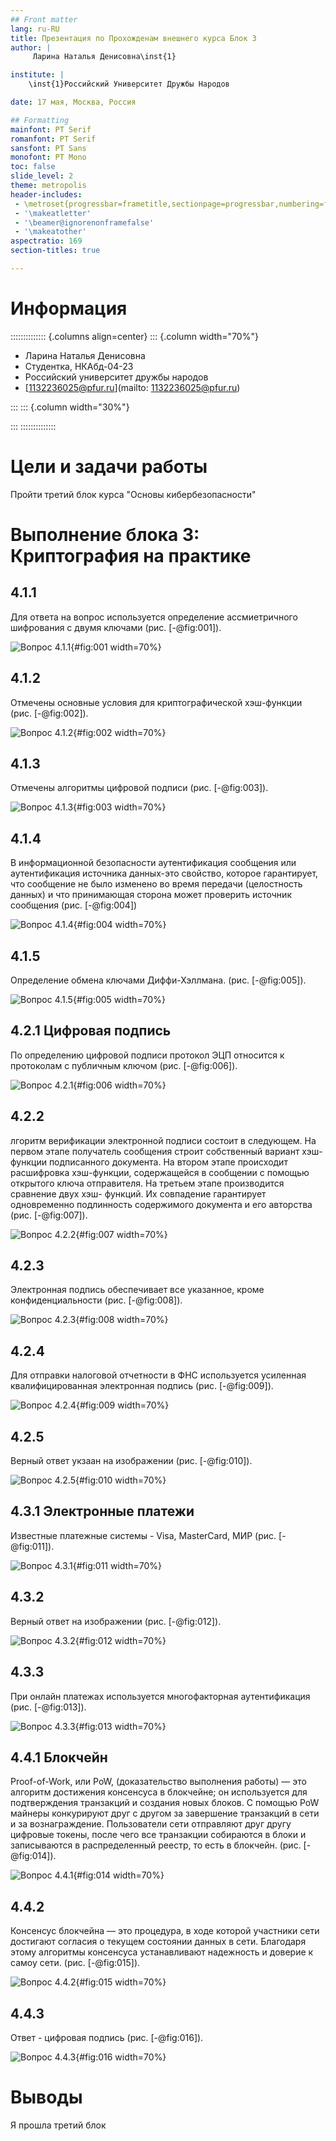 ```yaml
---
## Front matter
lang: ru-RU
title: Презентация по Прохожденам внешнего курса Блок 3
author: |
	 Ларина Наталья Денисовна\inst{1}

institute: |
	\inst{1}Российский Университет Дружбы Народов

date: 17 мая, Москва, Россия

## Formatting
mainfont: PT Serif
romanfont: PT Serif
sansfont: PT Sans
monofont: PT Mono
toc: false
slide_level: 2
theme: metropolis
header-includes: 
 - \metroset{progressbar=frametitle,sectionpage=progressbar,numbering=fraction}
 - '\makeatletter'
 - '\beamer@ignorenonframefalse'
 - '\makeatother'
aspectratio: 169
section-titles: true

---
```

# Информация

:::::::::::::: {.columns align=center}
::: {.column width="70%"}

  * Ларина Наталья Денисовна
  * Студентка, НКАбд-04-23
  * Российский университет дружбы народов
  * [1132236025@pfur.ru](mailto: 1132236025@pfur.ru)

:::
::: {.column width="30%"}

:::
::::::::::::::

# Цели и задачи работы

Пройти третий блок курса "Основы кибербезопасности"

# Выполнение блока 3: Криптография на практике

## 4.1.1

Для ответа на вопрос используется определение ассмиетричного шифрования с двумя ключами (рис. [-@fig:001]).

![Вопрос 4.1.1](image/1.png){#fig:001 width=70%}

## 4.1.2
Отмечены основные условия для криптографической хэш-функции (рис. [-@fig:002]).

![Вопрос 4.1.2](image/2.png){#fig:002 width=70%}

## 4.1.3

Отмечены алгоритмы цифровой подписи (рис. [-@fig:003]).

![Вопрос 4.1.3](image/3.png){#fig:003 width=70%}

## 4.1.4

В информационной безопасности аутентификация сообщения или аутентификация источника данных-это свойство, которое гарантирует, что сообщение не было изменено во время передачи (целостность данных) и что принимающая сторона может проверить источник сообщения (рис. [-@fig:004])

![Вопрос 4.1.4](image/4.png){#fig:004 width=70%}

## 4.1.5

Определение обмена ключами Диффи-Хэллмана. (рис. [-@fig:005]).

![Вопрос 4.1.5](image/5.png){#fig:005 width=70%}

## 4.2.1 Цифровая подпись

По определению цифровой подписи протокол ЭЦП относится к протоколам с публичным ключом (рис. [-@fig:006]).

![Вопрос 4.2.1](image/6.png){#fig:006 width=70%}

## 4.2.2

лгоритм верификации электронной подписи состоит в следующем. На первом этапе получатель сообщения строит собственный вариант хэш-функции подписанного документа. На втором этапе происходит расшифровка хэш-функции, содержащейся в сообщении с помощью открытого ключа отправителя. На третьем этапе производится сравнение двух хэш- функций. Их совпадение гарантирует одновременно подлинность содержимого документа и его авторства (рис. [-@fig:007]).

![Вопрос 4.2.2](image/7.png){#fig:007 width=70%}

## 4.2.3

Электронная подпись обеспечивает все указанное, кроме конфиденциальности (рис. [-@fig:008]).

![Вопрос 4.2.3](image/8.png){#fig:008 width=70%}

## 4.2.4

Для отправки налоговой отчетности в ФНС используется усиленная квалифицированная электронная подпись (рис. [-@fig:009]).

![Вопрос 4.2.4](image/9.png){#fig:009 width=70%}

## 4.2.5

Верный ответ укзаан на изображении (рис. [-@fig:010]).

![Вопрос 4.2.5](image/10.png){#fig:010 width=70%}

## 4.3.1 Электронные платежи

Известные платежные системы - Visa, MasterCard, МИР (рис. [-@fig:011]).

![Вопрос 4.3.1](image/11.png){#fig:011 width=70%}

## 4.3.2

Верный ответ на изображении (рис. [-@fig:012]).

![Вопрос 4.3.2](image/12.png){#fig:012 width=70%}

## 4.3.3

При онлайн платежах используется многофакторная аутентификация (рис. [-@fig:013]).

![Вопрос 4.3.3](image/13.png){#fig:013 width=70%}

## 4.4.1 Блокчейн

Proof-of-Work, или PoW, (доказательство выполнения работы) — это алгоритм достижения консенсуса в блокчейне; он используется для подтверждения транзакций и создания новых блоков. С помощью PoW майнеры конкурируют друг с другом за завершение транзакций в сети и за вознаграждение.
Пользователи сети отправляют друг другу цифровые токены, после чего все транзакции собираются в блоки и записываются в распределенный реестр, то есть в блокчейн.  (рис. [-@fig:014]).

![Вопрос 4.4.1](image/14.png){#fig:014 width=70%}

## 4.4.2

Консенсус блокчейна — это процедура, в ходе которой участники сети достигают согласия о текущем состоянии данных в сети. Благодаря этому алгоритмы консенсуса устанавливают надежность и доверие к самоу сети. (рис. [-@fig:015]).

![Вопрос 4.4.2](image/15.png){#fig:015 width=70%}

## 4.4.3

Ответ - цифровая подпись (рис. [-@fig:016]).

![Вопрос 4.4.3](image/16.png){#fig:016 width=70%}

# Выводы

Я прошла третий блок
